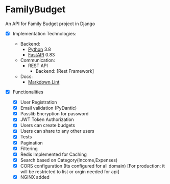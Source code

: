 # FamilyBudget
An API for Family Budget project in Django 

- [x] Implementation Technologies:
  - Backend:
    - [Python](https://www.python.org/downloads/) 3.8
    - [FastAPI](https://fastapi.tiangolo.com/) 0.83
  - Communication:
    - REST API
      - Backend: [Rest Framework]
  - Docs:
      - [Markdown Lint](https://github.com/igorshubovych/markdownlint-cli)
      
      
- [x] Functionalities
  - [x] User Registration
  - [x] Email validation (PyDantic)
  - [x] Passlib Encryption for password
  - [x] JWT Token Authorization
  - [x] Users can create budgets
  - [x] Users can share to any other users
  - [x] Tests
  - [x] Pagination
  - [x] Filtering
  - [x] Redis Implemented for Caching
  - [x] Search based on Category(Income,Expenses)
  - [x] CORS configuration (Its configured for all domain) [For production: it will be restricted to list or orgin needed for api]
  - [x] NGINX added
